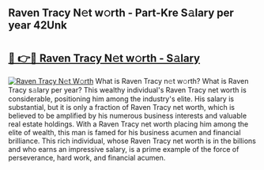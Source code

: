 ## Raven Tracy N𝚎t w𝚘rth - Part-Kre S𝚊lary per year 42Unk

# <h2><a href="http://gc3e1fd.nevu.top/?p=Raven+Tracy">🔗 👉🔴 Raven Tracy N𝚎t w𝚘rth - S𝚊lary</a></h2>

[![Raven Tracy N𝚎t W𝚘rth](https://i.imgur.com/Oavwk0R.jpeg)](http://gc3e1fd.nevu.top/?p=Raven+Tracy)
What is Raven Tracy n𝚎t w𝚘rth? What is Raven Tracy s𝚊lary per year?
This wealthy individual's Raven Tracy net worth is considerable, positioning him among the industry's elite. His salary is substantial, but it is only a fraction of Raven Tracy net worth, which is believed to be amplified by his numerous business interests and valuable real estate holdings. With a Raven Tracy net worth placing him among the elite of wealth, this man is famed for his business acumen and financial brilliance. This rich individual, whose Raven Tracy net worth is in the billions and who earns an impressive salary, is a prime example of the force of perseverance, hard work, and financial acumen.
